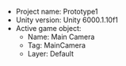 <!-- UNITY CODE ASSIST INSTRUCTIONS START -->
- Project name: Prototype1
- Unity version: Unity 6000.1.10f1
- Active game object:
  - Name: Main Camera
  - Tag: MainCamera
  - Layer: Default
<!-- UNITY CODE ASSIST INSTRUCTIONS END -->
